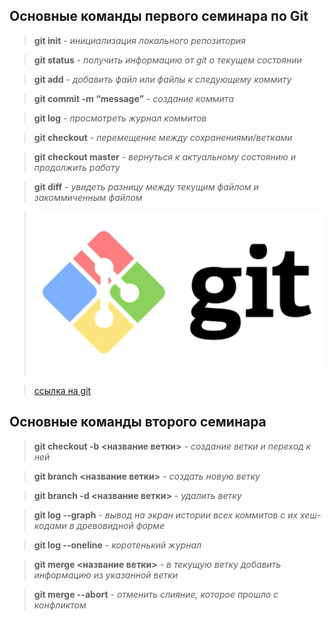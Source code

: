 ## Основные команды первого семинара по Git

> **git init** - *инициализация локального репозитория*

> **git status** - *получить информацию от git о текущем состоянии*

> **git add** - *добавить файл или файлы к следующему коммиту*

> **git commit -m “message”** - *создание коммита*

> **git log** - *просмотреть журнал коммитов*

> **git checkout** - *перемещение между сохранениями/ветками*

> **git checkout master** - *вернуться к актуальному состоянию и продолжить работу*

> **git diff** - *увидеть разницу между текущим файлом и закоммиченным файлом*

>![картинка не открылась](picture.jpg)

>[ссылка на git](https://git-scm.com/downloads)

## Основные команды второго семинара

> **git checkout -b <название ветки>** - *создание ветки и переход к ней*

> **git branch <название ветки>** - *создать новую ветку*

> **git branch -d <название ветки>** - *удалить ветку*

> **git log --graph** - *вывод на экран истории всех коммитов с их хеш-кодами в древовидной форме*

> **git log --oneline** - *коротенький журнал*

> **git merge <название ветки>** - *в текущую ветку добавить информацию из указанной ветки*

> **git merge --abort** - *отменить слияние, которое прошло с конфликтом*